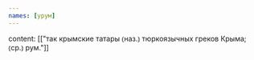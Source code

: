 ```yaml
---
names: [урум]
---
```

content: [["так крымские татары ⦅наз.⦆ тюркоязычных греков Крыма; ⦅ср.⦆ рум."]]
